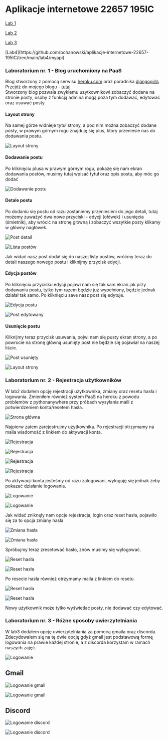 # Aplikacje internetowe 22657 195IC

<p><a href="#Lab1">Lab 1</a></p>  
<p><a href="#Lab2">Lab 2</a></p>  
<p><a href="#Lab3">Lab 3</a></p>  
[Lab4](https://github.com/bchanowski/aplikacje-internetowe-22657-195IC/tree/main/lab4/myapi)  

<a id="Lab1"></a>
### Laboratorium nr. 1 - Blog uruchomiony na PaaS  
Blog stworzony z pomocą serwisu [heroku.com](https://www.heroku.com) oraz poradnika [djangogirls](https://tutorial.djangogirls.org/pl/)  
Przejdź do mojego blogu - [tutaj](https://blog-22657.herokuapp.com/)  
Stworzony blog pozwala zwykłemu uzytkownikowi zobaczyć dodane na stronie posty, osoby z funkcją admina mogą poza tym dodawać, edytować oraz usuwać posty  
  
#### Layout strony
Na samej górze widnieje tytuł strony, a pod nim można zobaczyć dodane posty, w prawym górnym rogu znajduję się plus, który przeniesie nas do dodawania postu.

![Layout strony](/assets/layout-strony.png "Layout strony")
  
#### Dodawanie postu  
Po kliknięciu plusa w prawym górnym rogu, pokażę się nam ekran dodawania postów, musimy tutaj wpisać tytuł oraz opis postu, aby móc go dodać

![Dodawanie postu](/assets/dodaj-post.png "Dodawania postu")

#### Detale postu

Po dodaniu się postu od razu zostaniemy przeniesieni do jego detali, tutaj możemy zuważyć dwa nowe przyciski - edycji (ołówek) i usunięcia (śmietnik), aby wrócić na stronę główną i zobaczyć wszytkie posty klikamy w główny nagłówek.

![Post detail](/assets/post-detail.png "Post detail")

![Lista postów](/assets/post-list.png "Lista postów")

Jak widać nasz post dodał się do naszej listy postów, wróćmy teraz do detali naszego nowego postu i kliknijmy przycisk edycji.

#### Edycja postów

Po kliknięciu przycisku edycji pojawi nam się tak sam ekran jak przy dodawaniu postu, tylko tym razem będzie już wypełniony, będzie jednak działał tak samo. Po kliknięciu save nasz post się edytuje.

![Edycja postu](/assets/post-edycja.png "Edycja postu")

![Post edytowany](/assets/post-edytowany.png "Post edytowany")


#### Usunięcie postu

Kliknijmy teraz przycisk usuwania, pojwi nam się pusty ekran strony, a po powrocie na stronę główną usunięty post nie będzie się pojawiał na naszej liście.

![Post usunięty](/assets/post-del.png "Post usunięty")

![Layout strony](/assets/layout-strony.png "Layout strony")  

<a id="Lab2"></a>
### Laboratorium nr. 2 - Rejestracja użytkowników  

W lab2 dodałem opcję rejestracji użytkownika, zmiany oraz resetu hasła i logowania.  Zmieniłem również system PaaS na heroku z powodu problemów z pythonanywhere przy próbach wysyłania maili z potwierdzeniem konta/resetem hasła.

![Strona główna](/assets/str-glw-no-user.png "Strona głowna")

Najpierw zatem zarejestrujmy użytkownika. Po rejestracji otrzymamy na maila wiadomość z linkiem do aktywacji konta.

![Rejestracja](/assets/signup.png "Rejestracja")

![Rejestracja](/assets/signup-done.png "Rejestracja")

![Rejestracja](/assets/signup-activate.png "Rejestracja")

![Rejestracja](/assets/signup-activate-done.png "Rejestracja")  

Po aktywacji konta jesteśmy od razu zalogowani, wyloguję się jednak żeby pokazać działanie logowania.

![Logowanie](/assets/login.png "Logowanie")

![Logowanie](/assets/login-done.png "Logowanie")  

Jak widać zniknęły nam opcje rejestracja, login oraz reset hasła, pojawiło się za to opcja zmiany hasła.  

![Zmiana hasła](/assets/chng-pass.png "Zmiana hasła")  

![Zmiana hasła](/assets/chng-pass-done.png "Zmiana hasła")  

Spróbujmy teraz zresetować hasło, znów musimy się wylogować.

![Reset hasła](/assets/reset-pass.png "Reset hasła")

![Reset hasła](/assets/reset-pass-done.png "Reset hasła")  

Po resecie hasła również otrzymamy maila z linkiem do resetu.

![Reset hasła](/assets/reset-pass-mail.png "Reset hasła")

![Reset hasła](/assets/reset-pass-mail-done.png "Reset hasła")  

Nowy użytkownik może tylko wyświetlać posty, nie dodawać czy edytować.  

<a id="Lab3"></a>
### Laboratorium nr. 3 - Różne sposoby uwierzytelniania  

W lab3 dodałem opcję uwierzytelniania za pomocą gmaila oraz discorda. Zdecydowałem się na tę dwie opcję gdyż gmail jest podstawową formę logowania na prawie każdej stronie, a z discorda korzystam w ramach naszych zajęć.  

![Logowanie](/assets/login-auth.png "Logowanie")  

## Gmail  

![Logowanie gmail](/assets/login-gmail.png "Logowanie gmail")  

![Logowanie gmail](/assets/login-gmail-done.png "Logowanie gmail")  

## Discord  

![Logowanie discord](/assets/login-discord.png "Logowanie discord")  

![Logowanie discord](/assets/login-discord-done.png "Logowanie discord")  


